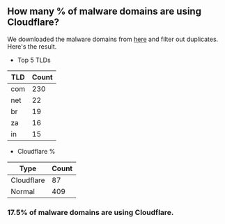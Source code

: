 ## How many % of malware domains are using Cloudflare?


We downloaded the malware domains from [here](https://urlhaus.abuse.ch) and filter out duplicates.
Here's the result.


[//]: # (start replacement)


- Top 5 TLDs

| TLD | Count |
| --- | --- |
| com | 230 |
| net | 22 |
| br | 19 |
| za | 16 |
| in | 15 |


- Cloudflare %

| Type | Count |
| --- | --- |
| Cloudflare | 87 |
| Normal | 409 |


### 17.5% of malware domains are using Cloudflare.